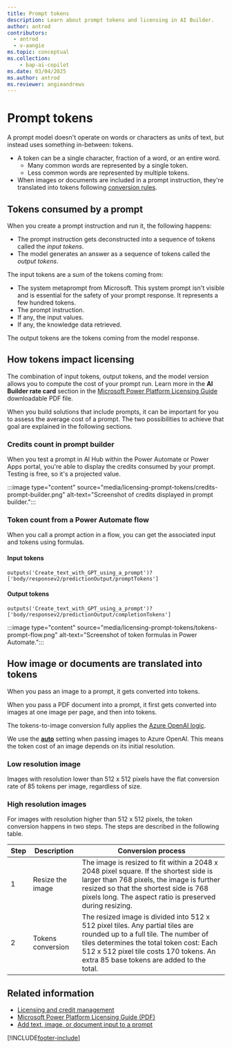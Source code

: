 ```yaml
---
title: Prompt tokens
description: Learn about prompt tokens and licensing in AI Builder.
author: antrod
contributors:
  - antrod
  - v-aangie
ms.topic: conceptual
ms.collection: 
    - bap-ai-copilot
ms.date: 03/04/2025
ms.author: antrod
ms.reviewer: angieandrews
---
```


# Prompt tokens

A prompt model doesn't operate on words or characters as units of text, but instead uses something in-between: tokens.
- A token can be a single character, fraction of a word, or an entire word.
    - Many common words are represented by a single token.
    - Less common words are represented by multiple tokens.
- When images or documents are included in a prompt instruction, they're translated into tokens following [conversion rules](#how-image-or-documents-are-translated-into-tokens).

## Tokens consumed by a prompt

When you create a prompt instruction and run it, the following happens:

- The prompt instruction gets deconstructed into a sequence of tokens called the *input tokens*.
- The model generates an answer as a sequence of tokens called the *output tokens*.

The input tokens are a sum of the tokens coming from:

- The system metaprompt from Microsoft. This system prompt isn't visible and is essential for the safety of your prompt response. It represents a few hundred tokens.
- The prompt instruction.
- If any, the input values.
- If any, the knowledge data retrieved.

The output tokens are the tokens coming from the model response.

## How tokens impact licensing

The combination of input tokens, output tokens, and the model version allows you to compute the cost of your prompt run. Learn more in the **AI Builder rate card** section in the [Microsoft Power Platform Licensing Guide](https://go.microsoft.com/fwlink/?linkid=2085130) downloadable PDF file.

When you build solutions that include prompts, it can be important for you to assess the average cost of a prompt. The two possibilities to achieve that goal are explained in the following sections.

### Credits count in prompt builder

When you test a prompt in AI Hub within the Power Automate or Power Apps portal, you're able to display the credits consumed by your prompt. Testing is free, so it's a projected value.

:::image type="content" source="media/licensing-prompt-tokens/credits-prompt-builder.png" alt-text="Screenshot of credits displayed in prompt builder.":::

### Token count from a Power Automate flow

When you call a prompt action in a flow, you can get the associated input and tokens using formulas.

#### Input tokens

```
outputs('Create_text_with_GPT_using_a_prompt')?['body/responsev2/predictionOutput/promptTokens']
```

#### Output tokens

```
outputs('Create_text_with_GPT_using_a_prompt')?['body/responsev2/predictionOutput/completionTokens']
```

:::image type="content" source="media/licensing-prompt-tokens/tokens-prompt-flow.png" alt-text="Screenshot of token formulas in Power Automate.":::

## How image or documents are translated into tokens

When you pass an image to a prompt, it gets converted into tokens.

When you pass a PDF document into a prompt, it first gets converted into images at one image per page, and then into tokens.

The tokens-to-image conversion fully applies the [Azure OpenAI logic](/azure/ai-services/openai/overview#image-tokens).

We use the [**auto**](/azure/ai-services/openai/how-to/gpt-with-vision?tabs=rest#detail-parameter-settings-in-image-processing-low-high-auto) setting when passing images to Azure OpenAI. This means the token cost of an image depends on its initial resolution.

### Low resolution image

Images with resolution lower than 512 x 512 pixels have the flat conversion rate of 85 tokens per image, regardless of size.

### High resolution images

For images with resolution higher than 512 x 512 pixels, the token conversion happens in two steps. The steps are described in the following table.

| Step | Description | Conversion process |
|------|-------------|---------------------|
| 1 | Resize the image | The image is resized to fit within a 2048 x 2048 pixel square. If the shortest side is larger than 768 pixels, the image is further resized so that the shortest side is 768 pixels long. The aspect ratio is preserved during resizing. |
| 2 | Tokens conversion | The resized image is divided into 512 x 512 pixel tiles. Any partial tiles are rounded up to a full tile. The number of tiles determines the total token cost: Each 512 x 512 pixel tile costs 170 tokens. An extra 85 base tokens are added to the total. |

## Related information

- [Licensing and credit management](credit-management.md)
- [Microsoft Power Platform Licensing Guide (PDF)](https://go.microsoft.com/fwlink/?LinkId=2085130)
- [Add text, image, or document input to a prompt](add-inputs-prompt.md)


[!INCLUDE[footer-include](includes/footer-banner.md)]
